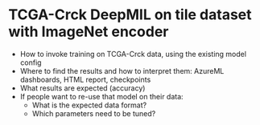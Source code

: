 # TCGA-Crck DeepMIL on tile dataset with ImageNet encoder

* How to invoke training on TCGA-Crck data, using the existing model config
* Where to find the results and how to interpret them: AzureML dashboards, HTML report, checkpoints
* What results are expected (accuracy)
* If people want to re-use that model on their data:
  * What is the expected data format?
  * Which parameters need to be tuned?
